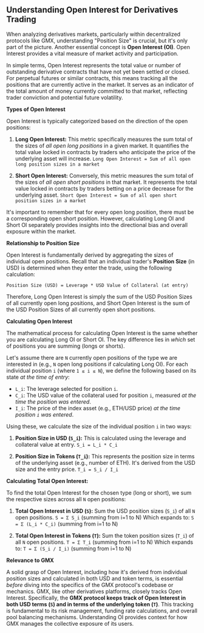 ## Understanding Open Interest for Derivatives Trading

When analyzing derivatives markets, particularly within decentralized protocols like GMX, understanding "Position Size" is crucial, but it's only part of the picture. Another essential concept is **Open Interest (OI)**. Open Interest provides a vital measure of market activity and participation.

In simple terms, Open Interest represents the total value or number of outstanding derivative contracts that have not yet been settled or closed. For perpetual futures or similar contracts, this means tracking all the positions that are currently active in the market. It serves as an indicator of the total amount of money currently committed to that market, reflecting trader conviction and potential future volatility.

**Types of Open Interest**

Open Interest is typically categorized based on the direction of the open positions:

1.  **Long Open Interest:** This metric specifically measures the sum total of the sizes of *all open long positions* in a given market. It quantifies the total value locked in contracts by traders who anticipate the price of the underlying asset will increase.
    `Long Open Interest = Sum of all open long position sizes in a market`

2.  **Short Open Interest:** Conversely, this metric measures the sum total of the sizes of *all open short positions* in that market. It represents the total value locked in contracts by traders betting on a price decrease for the underlying asset.
    `Short Open Interest = Sum of all open short position sizes in a market`

It's important to remember that for every open long position, there must be a corresponding open short position. However, calculating Long OI and Short OI separately provides insights into the directional bias and overall exposure within the market.

**Relationship to Position Size**

Open Interest is fundamentally derived by aggregating the sizes of individual open positions. Recall that an individual trader's **Position Size** (in USD) is determined when they enter the trade, using the following calculation:

`Position Size (USD) = Leverage * USD Value of Collateral (at entry)`

Therefore, Long Open Interest is simply the sum of the USD Position Sizes of all currently open long positions, and Short Open Interest is the sum of the USD Position Sizes of all currently open short positions.

**Calculating Open Interest**

The mathematical process for calculating Open Interest is the same whether you are calculating Long OI or Short OI. The key difference lies in *which* set of positions you are summing (longs or shorts).

Let's assume there are `N` currently open positions of the type we are interested in (e.g., `N` open long positions if calculating Long OI). For each individual position `i` (where `1 ≤ i ≤ N`), we define the following based on its state *at the time of entry*:

*   `L_i`: The leverage selected for position `i`.
*   `C_i`: The USD value of the collateral used for position `i`, measured *at the time the position was entered*.
*   `I_i`: The price of the index asset (e.g., ETH/USD price) *at the time position `i` was entered*.

Using these, we calculate the size of the individual position `i` in two ways:

1.  **Position Size in USD (`S_i`):** This is calculated using the leverage and collateral value at entry.
    `S_i = L_i * C_i`

2.  **Position Size in Tokens (`T_i`):** This represents the position size in terms of the underlying asset (e.g., number of ETH). It's derived from the USD size and the entry price.
    `T_i = S_i / I_i`

**Calculating Total Open Interest:**

To find the total Open Interest for the chosen type (long or short), we sum the respective sizes across all `N` open positions:

1.  **Total Open Interest in USD (`S`):** Sum the USD position sizes (`S_i`) of all `N` open positions.
    `S = Σ S_i` (summing from i=1 to N)
    Which expands to:
    `S = Σ (L_i * C_i)` (summing from i=1 to N)

2.  **Total Open Interest in Tokens (`T`):** Sum the token position sizes (`T_i`) of all `N` open positions.
    `T = Σ T_i` (summing from i=1 to N)
    Which expands to:
    `T = Σ (S_i / I_i)` (summing from i=1 to N)

**Relevance to GMX**

A solid grasp of Open Interest, including how it's derived from individual position sizes and calculated in both USD and token terms, is essential *before* diving into the specifics of the GMX protocol's codebase or mechanics. GMX, like other derivatives platforms, closely tracks Open Interest. Specifically, the **GMX protocol keeps track of Open Interest in both USD terms (`S`) and in terms of the underlying token (`T`)**. This tracking is fundamental to its risk management, funding rate calculations, and overall pool balancing mechanisms. Understanding OI provides context for how GMX manages the collective exposure of its users.